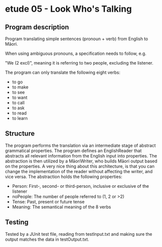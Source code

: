 # etude 05 - Look Who's Talking

## Program description

Program translating simple sentences (pronoun + verb) from English to Māori.

When using ambiguous pronouns, a specification needs to follow, e.g. 

"We (2 excl)", meaning it is referring to two people, excluding the listener.

The program can only translate the following eight verbs:
- to go
- to make
- to see
- to want
- to call
- to ask
- to read
- to learn

## Structure

The program performs the translation via an intermediate stage of abstract grammatical properties.
The program defines an EnglishReader that abstracts all relevant information from the English input into properties.
The abstraction is then utilized by a MāoriWriter, who builds Māori output based on the properties.
A very nice thing about this architecture, is that you can change the implementation of the reader without affecting the writer, and vice versa.
The abstraction holds the following properties:
- Person:   First-, second- or third-person, inclusive or exclusive of the listener
- noPeople: The number of people referred to (1, 2 or >2)
- Tense:    Past, present or future tense
- Meaning:  The semantical meaning of the 8 verbs

## Testing

Tested by a JUnit test file, reading from testInput.txt and making sure the output matches the data in testOutput.txt.
